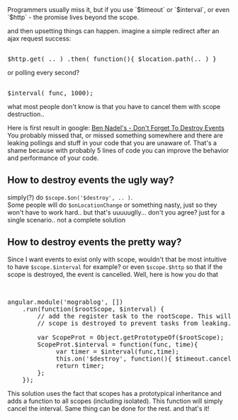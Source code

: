 <div class="mograblog">Programmers usually miss it, but if you use `$timeout` or `$interval`, or even `$http` - the promise lives beyond the scope.  

and then upsetting things can happen. imagine a simple redirect after an ajax request success:  

<pre>  
$http.get( .. ) .then( function(){ $location.path(.. ) }  
</pre>

or polling every second?

<pre>  
$interval( func, 1000);  
</pre>

what most people don't know is that you have to cancel them with scope destruction..  

Here is first result in google: [Ben Nadel's - Don't Forget To Destroy Events](http://www.bennadel.com/blog/2548-don-t-forget-to-cancel-timeout-timers-in-your-destroy-events-in-angularjs.htm) You probably missed that, or missed something somewhere and there are leaking pollings and stuff in your code that you are unaware of. That's a shame because with probably 5 lines of code you can improve the behavior and performance of your code.

## How to destroy events the ugly way?

simply(?) do `$scope.$on('$destroy', .. )`.  
Some people will do `$onLocationChange` or something nasty, just so they won't have to work hard.. but that's uuuuuglly... don't you agree? just for a single scenario.. not a complete solution

## How to destroy events the pretty way?

Since I want events to exist only with scope, wouldn't that be most intuitive to have `$scope.$interval` for example? or even `$scope.$http` so that if the scope is destroyed, the event is cancelled. Well, here is how you do that

<pre class="prettyprint">  

angular.module('mograblog', [])  
    .run(function($rootScope, $interval) {  
        // add the register task to the rootScope. This will allow for autoUnregister when the  
        // scope is destroyed to prevent tasks from leaking.  

        var ScopeProt = Object.getPrototypeOf($rootScope);  
        ScopeProt.$interval = function(func, time){  
             var timer = $interval(func,time);  
             this.on('$destroy', function(){ $timeout.cancel(timer); });  
             return timer;  
        };  
    });  
</pre>

This solution uses the fact that scopes has a prototypical inheritance and adds a function to all scopes (including isolated). This function will simply cancel the interval. Same thing can be done for the rest. and that's it!</div>